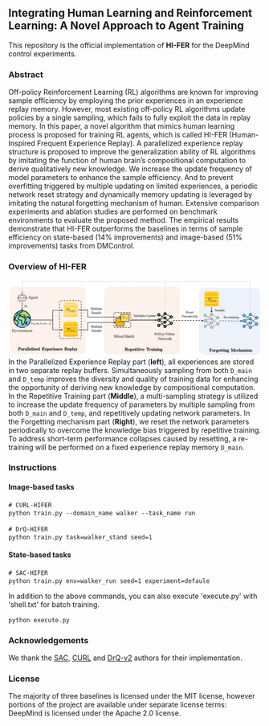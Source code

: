 ## Integrating Human Learning and Reinforcement Learning: A Novel Approach to Agent Training

This repository is the official implementation of **HI-FER** for the DeepMind control experiments.

### Abstract
Off-policy Reinforcement Learning (RL) algorithms are known for improving sample efficiency by employing the prior experiences in an experience replay memory. However, most existing off-policy RL algorithms update policies by a single sampling, which fails to fully exploit the data in replay memory. In this paper, a novel algorithm that mimics human learning process is proposed for training RL agents, which is called HI-FER (Human-Inspired Frequent Experience Replay). A parallelized experience replay structure is proposed to improve the generalization ability of RL algorithms by imitating the function of human brain’s compositional computation to derive qualitatively new knowledge. We increase the update frequency of model parameters to enhance the sample efficiency. And to prevent overfitting triggered by multiple updating on limited experiences, a periodic network reset strategy and dynamically memory updating is leveraged by imitating the natural forgetting mechanism of human. Extensive comparison experiments and ablation studies are performed on benchmark environments to evaluate the proposed method. The empirical results demonstrate that HI-FER outperforms the baselines in terms of sample efficiency on state-based (14% improvements) and image-based (51% improvements) tasks from DMControl.

### Overview of HI-FER
![](overview.jpg)
In the Parallelized Experience Replay part (**left**), all experiences are stored in two separate replay buffers. Simultaneously sampling from both `D_main` and `D_temp` improves the diversity and quality of training data for enhancing the opportunity of deriving new knowledge by compositional computation. In the Repetitive Training part (**Middle**), a multi-sampling strategy is utilized to increase the update frequency of parameters by multiple sampling from both `D_main` and `D_temp`, and repetitively updating network parameters. In the Forgetting mechanism part (**Right**), we reset the network parameters periodically to overcome the knowledge bias triggered by repetitive training. To address short-term performance collapses caused by resetting, a re-training will be performed on a fixed experience replay memory `D_main`. 

### Instructions
#### Image-based tasks
```
# CURL-HIFER
python train.py --domain_name walker --task_name run

# DrQ-HIFER
python train.py task=walker_stand seed=1
```
#### State-based tasks
```
# SAC-HIFER
python train.py env=walker_run seed=1 experiment=defaule
```
In addition to the above commands, you can also execute 'execute.py' with 'shell.txt' for batch training.
```
python execute.py
```
### Acknowledgements
We thank the  [SAC](https://github.com/denisyarats/pytorch_sac), [CURL](https://mishalaskin.github.io/curl/) and [DrQ-v2](https://github.com/facebookresearch/drqv2) authors for their implementation.
### License
The majority of three baselines is licensed under the MIT license, however portions of the project are available under separate license terms: DeepMind is licensed under the Apache 2.0 license.
